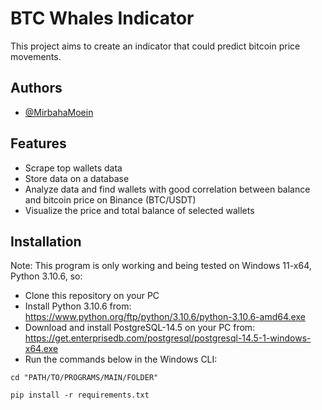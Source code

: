 
# BTC Whales Indicator

This project aims to create an indicator that could predict bitcoin price movements.


## Authors

- [@MirbahaMoein](https://www.github.com/MirbahaMoein)


## Features

- Scrape top wallets data
- Store data on a database
- Analyze data and find wallets with good correlation between balance and bitcoin price on Binance (BTC/USDT)
- Visualize the price and total balance of selected wallets

## Installation

Note: This program is only working and being tested on Windows 11-x64, Python 3.10.6, so:

- Clone this repository on your PC
- Install Python 3.10.6 from: https://www.python.org/ftp/python/3.10.6/python-3.10.6-amd64.exe 
- Download and install PostgreSQL-14.5 on your PC from: https://get.enterprisedb.com/postgresql/postgresql-14.5-1-windows-x64.exe
- Run the commands below in the Windows CLI:
```
cd "PATH/TO/PROGRAMS/MAIN/FOLDER"
```
```
pip install -r requirements.txt
```
